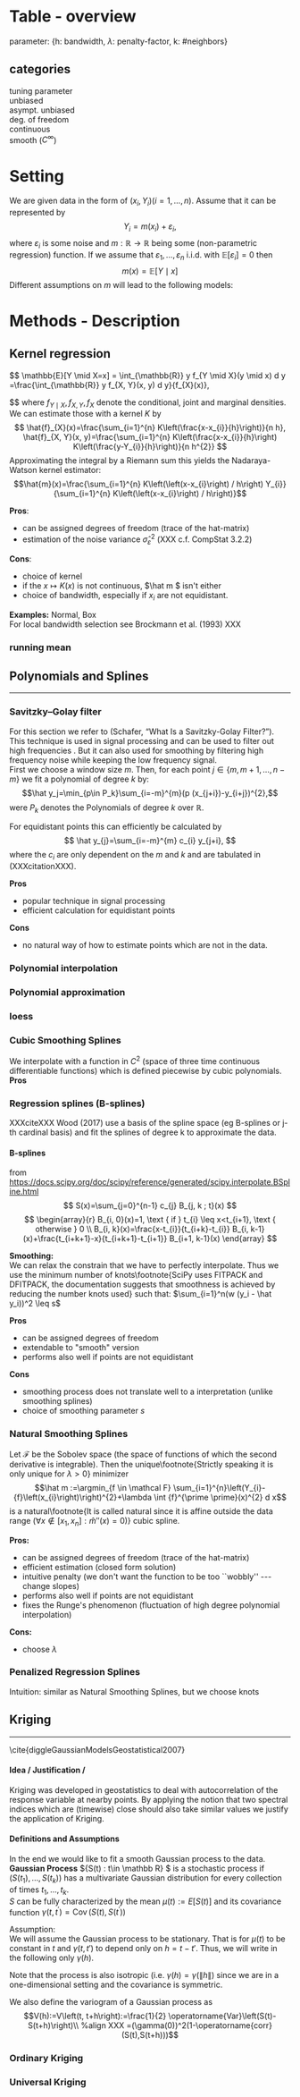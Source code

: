 # Table - overview
parameter: {h: bandwidth, $\lambda$: penalty-factor, k: #neighbors}



## categories
tuning parameter  
unbiased  
asympt. unbiased  
deg. of freedom  
continuous  
smooth ($C^\infty$)  


# Setting
We are given data in the form of $\left(x_{i}, Y_{i}\right)(i=1, \ldots, n)$. Assume that it can be represented by 
$$
Y_{i}=m\left(x_{i}\right)+\varepsilon_{i},
$$
where $\varepsilon_i$ is some noise and $m: \mathbb{R} \rightarrow \mathbb{R}$ being some (non-parametric regression) function. If we assume that $\varepsilon_{1}, \ldots, \varepsilon_{n}$ i.i.d. with $\mathbb{E}\left[\varepsilon_{i}\right]=0$ then $$m(x)=\mathbb{E}[Y \mid x]$$ 
Different assumptions on $m$ will lead to the following models:

# Methods - Description
## Kernel regression
$$
\mathbb{E}[Y \mid X=x]
= \int_{\mathbb{R}} y f_{Y \mid X}(y \mid x) d y
=\frac{\int_{\mathbb{R}} y f_{X, Y}(x, y) d y}{f_{X}(x)},
 
$$
where $f_{Y \mid X}, f_{X, Y}, f_{X}$ denote the conditional, joint and marginal densities. 
We can estimate those with a kernel $K$ by
$$
\hat{f}_{X}(x)=\frac{\sum_{i=1}^{n} K\left(\frac{x-x_{i}}{h}\right)}{n h}, \hat{f}_{X, Y}(x, y)=\frac{\sum_{i=1}^{n} K\left(\frac{x-x_{i}}{h}\right) K\left(\frac{y-Y_{i}}{h}\right)}{n h^{2}}
$$
Approximating the integral by a Riemann sum this yields the Nadaraya-Watson kernel estimator:
$$\hat{m}(x)=\frac{\sum_{i=1}^{n} K\left(\left(x-x_{i}\right) / h\right) Y_{i}}{\sum_{i=1}^{n} K\left(\left(x-x_{i}\right) / h\right)}$$

**Pros**:
- can be assigned degrees of freedom (trace of the hat-matrix)
- estimation of the noise variance $\hat \sigma_\varepsilon^2$ (XXX c.f. CompStat 3.2.2)

**Cons**:  
- choice of kernel
- if the $x \mapsto K(x)$ is not continuous, $\hat m $ isn't either
- choice of bandwidth, especially if $x_i$ are not equidistant. 

**Examples:**
Normal, Box  
For local bandwidth selection see Brockmann et al. (1993) XXX

### running mean



## Polynomials and Splines
---
### Savitzky–Golay filter
For this section we refer to (Schafer, “What Is a Savitzky-Golay Filter?”). This technique is used in signal processing and can be used to filter out high frequencies . But it can also used for smoothing by filtering high frequency noise while keeping the low frequency signal.  
First we choose a window size $m$. Then, for each point $j \in \{m, m+1, \dots, n-m\}$ we fit a polynomial of degree $k$ by:
$$\hat y_j=\min_{p\in P_k}\sum_{i=-m}^{m}(p (x_{j+i})-y_{i+j})^{2},$$ 
were $P_k$ denotes the Polynomials of degree $k$ over $\mathbb R$.

For equidistant points this can efficiently be calculated by 
$$
\hat y_{j}=\sum_{i=-m}^{m} c_{i} y_{j+i},
$$
where the $c_i$ are only dependent on the $m$ and $k$ and are tabulated in (XXXcitationXXX).

**Pros**
- popular technique in signal processing
- efficient calculation for equidistant points

**Cons**
- no natural way of how to estimate points which are not in the data.

### Polynomial interpolation 

### Polynomial approximation
 
### loess

### Cubic Smoothing Splines
We interpolate with a function in $C^2$ (space of three time continuous differentiable functions) which is defined piecewise by cubic polynomials.
**Pros**
### Regression splines (B-splines)
XXXciteXXX Wood (2017)
use a basis of the spline space (eg B-splines or j-th cardinal basis) and fit the splines of degree k to approximate the data.  

#### B-splines
from https://docs.scipy.org/doc/scipy/reference/generated/scipy.interpolate.BSpline.html
$$
S(x)=\sum_{j=0}^{n-1} c_{j} B_{j, k ; t}(x)
$$
$$
\begin{array}{r}
B_{i, 0}(x)=1, \text { if } t_{i} \leq x<t_{i+1}, \text { otherwise } 0 \\
B_{i, k}(x)=\frac{x-t_{i}}{t_{i+k}-t_{i}} B_{i, k-1}(x)+\frac{t_{i+k+1}-x}{t_{i+k+1}-t_{i+1}} B_{i+1, k-1}(x)
\end{array}
$$

**Smoothing:**  
We can relax the constrain that we have to perfectly interpolate. Thus we use the minimum number of knots\footnote{SciPy uses FITPACK and DFITPACK, the documentation suggests that smoothness is achieved by reducing the number knots used} such that:
$\sum_{i=1}^n(w (y_i - \hat y_i))^2 \leq s$

**Pros**
- can be assigned degrees of freedom
- extendable to "smooth" version
- performs also well if points are not equidistant

**Cons**
- smoothing process does not translate well to a interpretation (unlike smoothing splines)
- choice of smoothing parameter $s$

### Natural Smoothing Splines
Let $\mathcal F$ be the Sobolev space (the space of functions of which the second derivative is integrable). Then the unique\footnote{Strictly speaking it is only unique for $\lambda > 0$} minimizer 
$$\hat m :=\argmin_{f \in \mathcal F} \sum_{i=1}^{n}\left(Y_{i}-{f}\left(x_{i}\right)\right)^{2}+\lambda \int {f}^{\prime \prime}(x)^{2} d x$$
is a natural\footnote{It is called natural since it is affine outside the data range ($\forall x\notin [x_1, x_n]:\hat m''(x) = 0$)} cubic spline.

**Pros:**  
- can be assigned degrees of freedom (trace of the hat-matrix)
- efficient estimation (closed form solution)
- intuitive penalty (we don't want the function to be too ``wobbly'' --- change slopes)
- performs also well if points are not equidistant
- fixes the Runge's phenomenon (fluctuation of high degree polynomial interpolation)

**Cons:**
- choose $\lambda$

### Penalized Regression Splines
Intuition: similar as Natural Smoothing Splines, but we choose knots

## Kriging
---
\cite{diggleGaussianModelsGeostatistical2007}

#### Idea / Justification /
Kriging was developed in geostatistics to deal with autocorrelation of the response variable at nearby points. By applying the notion that two spectral indices which are (timewise) close should also take similar values we justify the application of Kriging.

#### Definitions and Assumptions
In the end we would like to fit a smooth Gaussian process to the data. 
**Gaussian Process** $\{S(t) : t\in \mathbb R\} $ is a stochastic process if $(S(t_1),\dots,S(t_k))$ has a multivariate Gaussian distribution for every collection of times ${t_1, \dots , t_k}$.   
$S$ can be fully characterized by the mean $\mu(t):=E[S(t)]$ and its covariance function $\gamma\left(t, t^{\prime}\right)=\operatorname{Cov}\left(S(t), S\left(t^{\prime}\right)\right)$

Assumption:  
We will assume the Gaussian process to be stationary. That is for $\mu(t)$ to be constant in $t$ and $\gamma(t,t')$ to depend only on $h=t-t'$. Thus, we will write in the following only $\gamma(h)$.

Note that the process is also isotropic (i.e. $\gamma(h)=\gamma(\|h\|$) since we are in a one-dimensional setting and the covariance is symmetric. 

We also define the variogram of a Gaussian process as 
$$V(h):=V\left(t, t+h\right):=\frac{1}{2} \operatorname{Var}\left(S(t)-S(t+h)\right)\\ %align XXX
=(\gamma(0))^2(1-\operatorname{corr}(S(t),S(t+h)))$$





### Ordinary Kriging
### Universal Kriging
